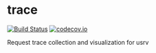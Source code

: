 # trace
[![Build Status](https://drone.io/github.com/achilleasa/trace/status.png)](https://drone.io/github.com/achilleasa/trace/latest)
[![codecov.io](http://codecov.io/github/achilleasa/usrv/coverage.svg?branch=master)](http://codecov.io/github/achilleasa/trace?branch=master)

Request trace collection and visualization for usrv
